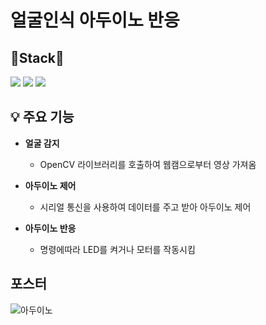 # 얼굴인식 아두이노 반응

## 🔧Stack🔧
<p align="left">
  <img src="https://img.shields.io/badge/pycharm-143?style=for-the-badge&logo=pycharm&logoColor=black&color=black&labelColor=green">
  <img src="https://img.shields.io/badge/opencv-%23white.svg?style=for-the-badge&logo=opencv&logoColor=white">
  <img src="https://img.shields.io/badge/-Arduino-00979D?style=for-the-badge&logo=Arduino&logoColor=white">
</p>

## 💡 주요 기능
- **얼굴 감지**
  - OpenCV 라이브러리를 호출하여 웹캠으로부터 영상 가져옴
  
- **아두이노 제어**
  - 시리얼 통신을 사용하여 데이터를 주고 받아 아두이노 제어
  
- **아두이노 반응**
  - 명령에따라 LED를 켜거나 모터를 작동시킴

## 포스터
![아두이노](https://github.com/user-attachments/assets/68df3d07-6c02-4dad-abcc-ecd4127113ba)
